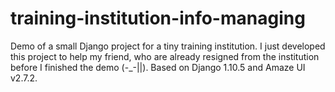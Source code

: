 # training-institution-info-managing
Demo of a small Django project for a tiny training institution. I just developed this project to help my friend, who are already resigned from the institution before I finished the demo (-_-||).
Based on Django 1.10.5 and Amaze UI v2.7.2.